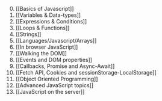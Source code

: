 0. [[Basics of Javascript]]
1. [[Variables & Data-types]]
2. [[Expressions & Conditions]]
3. [[Loops & Functions]]
4. [[Strings]]
5. [[Languages/Javascript/Arrays]]
6. [[In browser JavaScript]]
7. [[Walking the DOM]]
8. [[Events and DOM properties]]
9. [[Callbacks, Promise and Async-Await]]
10. [[Fetch API, Cookies and sessionStorage-LocalStorage]]
11. [[Object Oriented Programming]]
12. [[Advanced JavaScript topics]]
13. [[JavaScript on the server]]